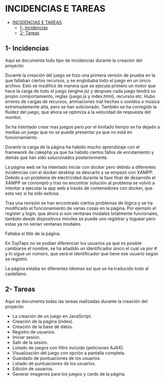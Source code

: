 # INCIDENCIAS E TAREAS
- [INCIDENCIAS E TAREAS](#incidencias-e-tareas)
  - [1- Incidencias](#1--incidencias)
  - [2- Tareas](#2--tareas)

## 1- Incidencias

Aquí se documenta todo tipo de incidencias durante la creación del proyecto:

Durante la creación del juego se hizo una primera versión de prueba en la que fallaban ciertos recursos, y se englobaba todo el juego en un único archivo. Esto se modificó de manera que se ejecuta primero un motor que hace la carga de todo el juego (engine.js) y despues cada juego tendrá su propio comportamiento, reglas (juego.js y index.html), recursos etc.
Hubo errores de cargas de recursos, animaciones mal hechas o sonidos o música extremadamente alta, pero se han solicionado.
También se ha corregido la fluidez del juego, que ahora se optimiza a la velocidad de respuesta del monitor.

Se ha intentado crear mas juegos pero por el limitado tiempo se ha dejado a medias un juego que no se puede presentar ya que no está en funcionamiento.

Durante la carga de la página ha habido mucho aprendizaje con el framework de cakephp ya que ha habido ciertos fallos de enrutamiento y demás que han sido solucionados posteriormente.

La página web se ha intentado iniciar con docker pero debido a diferentes incidencias con el docker desktop se descartó y se empezó con XAMPP. Debido a un problema de electricidad durante la fase final de desarrollo el XAMPP se corrompió y tras no encontrar solución al problema se volvió a intentar a ejecutar la app web a través de contenedores con docker, que esta vez si ha sido exitosa.

Tras una revisión se han encontrado ciertos problemas de lógica y se ha modificado el funcionamiento de varias cosas en la página. Por ejemplo el register y login, que ahora si son ventanas modales totalmente funcionales, también desde dispositivos móviles se puede uno registrar y loguear pero estas ya no serían ventanas modales.

Faltaba el title de la página.

En TopTaps no se podían diferenciar los usuarios ya que es posible cambiarse el nombre, se ha añadido un identificador único el cual va por # y lo sigue un número, que será el identificador que tiene ese usuario según se registró.

La página estaba en diferentes idiomas así que se ha traducido todo al castellano.

## 2- Tareas

Aquí se documenta todas las tareas realizadas durante la creación del proyecto:

 - La creación de un juego en JavaScript.
 - Creación de la página (index).
 - Creación de la base de datos.
 - Registro de usuarios.
 - Iniciar sesión.
 - Salir de la sesión.
 - Listado de juegos con filtro incluido (peticiones AJAX).
 - Visualización del juego con opción a pantalla completa.
 - Guardado de puntuaciones de los usuarios.
 - Listado de puntuaciones de los usuarios.
 - Edición de usuarios.
 - Generar imagenes para los juegos y cards de la página.